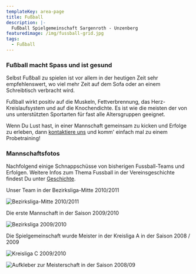 ```yaml
---
templateKey: area-page
title: Fußball
description: |-
  Fußball Spielgemeinschaft Sargenroth - Unzenberg
featuredimage: /img/fussball-grid.jpg
tags:
  - Fußball
---
```

### Fußball macht Spass und ist gesund

Selbst Fußball zu spielen ist vor allem in der heutigen Zeit sehr empfehlenswert, wo viel mehr Zeit auf dem Sofa oder an einem Schreibtisch verbracht wird.

Fußball wirkt positiv auf die Muskeln, Fettverbrennung, das Herz-Kreislaufsystem und auf die Knochendichte. Es ist wie die meisten der von uns unterstützten Sportarten für fast alle Altersgruppen geeignet.

Wenn Du Lust hast, in einer Mannschaft gemeinsam zu kicken und Erfolge zu erleben, dann [kontaktiere uns](/kontakt) und komm' einfach mal zu einem Probetraining!

### Mannschaftsfotos

Nachfolgend einige Schnappschüsse von bisherigen Fussball-Teams und Erfolgen. Weitere Infos zum Thema Fussball in der Vereinsgeschichte findest Du unter [Geschichte](/verein/geschichte).

Unser Team in der Bezirksliga-Mitte 2010/2011

![Bezirksliga-Mitte 2010/2011](/img/mannschaftsfoto-2011.jpg "Bezirksliga-Mitte 2010/2011")

Die erste Mannschaft in der Saison 2009/2010

![Bezirksliga 2009/2010](/img/mannschaftsfoto_800x600_02.jpg)

Die Spielgemeinschaft wurde Meister in der Kreisliga A in der Saison 2008 / 2009

![Kreisliga C 2009/2010](/img/mannschaftsfoto-2_800x600.jpg "Kreisliga C 2009/2010")

![Aufkleber zur Meisterschaft in der Saison 2008/09](/img/meisterbanner_01.jpg "Meister in der Saison 2008/09")